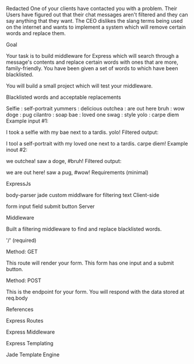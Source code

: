 Redacted
One of your clients have contacted you with a problem. Their Users have figured out that their chat messages aren't filtered and they can say anything that they want. The CEO dislikes the slang terms being used on the internet and wants to implement a system which will remove certain words and replace them.

Goal

Your task is to build middleware for Express which will search through a message's contents and replace certain words with ones that are more, family-friendly. You have been given a set of words to which have been blacklisted.

You will build a small project which will test your middleware.

Blacklisted words and acceptable replacements

Selfie : self-portrait
yummers : delicious
outchea : are out here
bruh : wow
doge : pug
cilantro : soap
bae : loved one
swag : style
yolo : carpe diem
Example input #1:

I took a selfie with my bae next to a tardis. yolo!
Filtered output:

I tool a self-portrait with my loved one next to a tardis. carpe diem!
Example inout #2:

we outchea! saw a doge, #bruh!
Filtered output:

we are out here! saw a pug, #wow!
Requirements (minimal)

ExpressJs

body-parser
jade
custom middlware for filtering text
Client-side

form
input field
submit button
Server

Middleware

Built a filtering middleware to find and replace blacklisted words.

'/' (required)

Method: GET

This route will render your form. This form has one input and a submit button.

Method: POST

This is the endpoint for your form. You will respond with the data stored at req.body

References

Express Routes

Express Middleware

Express Templating

Jade Template Engine